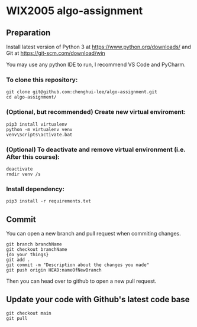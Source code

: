 # WIX2005 algo-assignment

## Preparation
Install latest version of Python 3 at https://www.python.org/downloads/ and Git at https://git-scm.com/download/win

You may use any python IDE to run, I recommend VS Code and PyCharm.

### To clone this repository:
```
git clone git@github.com:chenghui-lee/algo-assignment.git
cd algo-assignment/
```
### (Optional, but recommended) Create new virtual enviroment:
```
pip3 install virtualenv
python -m virtualenv venv
venv\Scripts\activate.bat
```
### (Optional) To deactivate and remove virtual environment (i.e. After this course):
```
deactivate
rmdir venv /s
```

### Install dependency:
```
pip3 install -r requirements.txt
```

## Commit
You can open a new branch and pull request when commiting changes.
```
git branch branchName
git checkout branchName
{do your things}
git add .
git commit -m "Description about the changes you made"
git push origin HEAD:nameOfNewBranch
```
Then you can head over to github to open a new pull request.

## Update your code with Github's latest code base
```
git checkout main
git pull
```

